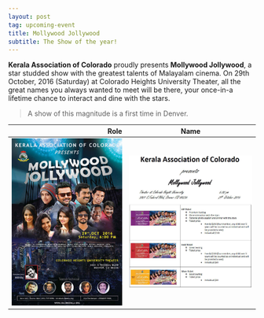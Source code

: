 ```yaml
---
layout: post
tag: upcoming-event
title: Mollywood Jollywood
subtitle: The Show of the year!
---
```

**Kerala Association of Colorado** proudly presents **Mollywood Jollywood**, a star studded show with the greatest talents of Malayalam cinema. On 29th October, 2016 (Saturday) at Colorado Heights University Theater, all the great names you always wanted to meet will be there, your once-in-a lifetime chance to interact and dine with the stars. 
> A show of this magnitude is a first time in Denver.

|Role	                                                    |Name	       |
|-----------------------------------:|-------------------------------------|
|![poster](/img/MJ-flyer-2016.jpg)   |![tickets](/img/MJ-tickets-2016.jpg) |






